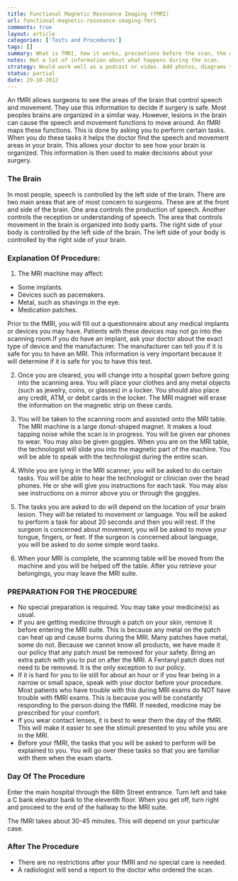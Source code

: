```yaml
---
title: Functional Magnetic Resonance Imaging (fMRI)
url: functional-magnetic-resonance-imaging-fmri
comments: true
layout: article
categories: ['Tests and Procedures']
tags: []
summary: What is fMRI, how it works, precautions before the scan, the day of the fMRI and afterwards. 
notes: Not a lot of information about what happens during the scan. 
strategy: Would work well as a podcast or video. Add photos, diagrams to make it feel more humane.  (Rethink? No. Some re-writing? No. Graphics or diagrams? Yes. Photography? Yes. Podcast or audio? Yes. Video? Yes)
status: partial 
date: 29-10-2012
---
```

An fMRI allows surgeons to see the areas of the brain that control speech and movement. They use this information to decide if surgery is safe. Most peoples brains are organized in a similar way. However, lesions in the brain can cause the speech and movement functions to move around. An fMRI maps these functions. This is done by asking you to perform certain tasks. When you do these tasks it helps the doctor find the speech and movement areas in your brain. This allows your doctor to see how your brain is organized. This information is then used to make decisions about your surgery. 

### The Brain
In most people, speech is controlled by the left side of the brain. There are two main areas that are of most concern to surgeons. These are at the front and side of the brain. One area controls the production of speech. Another controls the reception or understanding of speech. The area that controls movement in the brain is organized into body parts. The right side of your body is controlled by the left side of the brain. The left side of your body is controlled by the right side of your brain. 

### Explanation Of Procedure:

1. The MRI machine may affect:

* Some implants.
* Devices such as pacemakers.
* Metal, such as shavings in the eye.
* Medication patches. 

Prior to the fMRI, you will fill out a questionnaire about any medical implants or devices you may have. Patients with these devices may not go into the scanning room.If you do have an implant, ask your doctor about the exact type of device and the manufacturer. The manufacturer can tell you if it is safe for you to have an MRI. This information is very important because it will determine if it is safe for you to have this test. 

2. Once you are cleared, you will change into a hospital gown before going into the scanning area. You will place your clothes and any metal objects (such as jewelry, coins, or glasses) in a locker. You should also place any credit, ATM, or debit cards in the locker. The MRI magnet will erase the information on the magnetic strip on these cards.

3. You will be taken to the scanning room and assisted onto the MRI table. The MRI machine is a large donut-shaped magnet. It makes a loud tapping noise while the scan is in progress. You will be given ear phones to wear. You may also be given goggles. When you are on the MRI table, the technologist will slide you into the magnetic part of the machine. You will be able to speak with the technologist during the entire scan.

4. While you are lying in the MRI scanner, you will be asked to do certain tasks. You will be able to hear the technologist or clinician over the head phones. He or she will give you instructions for each task. You may also see instructions on a mirror above you or through the goggles.
 
5. The tasks you are asked to do will depend on the location of your brain lesion. They will be related to movement or language. You will be asked to perform a task for about 20 seconds and then you will rest. If the surgeon is concerned about movement, you will be asked to move your tongue, fingers, or feet. If the surgeon is concerned about language, you will be asked to do some simple word tasks.

6. When your MRI is complete, the scanning table will be moved from the machine and you will be helped off the table. After you retrieve your belongings, you may leave the MRI suite.

### PREPARATION FOR THE PROCEDURE

* No special preparation is required. You may take your medicine(s) as usual.
* If you are getting medicine through a patch on your skin, remove it before entering the MRI suite. This is because any metal on the patch can heat up and cause burns during the MRI. Many patches have metal, some do not. Because we cannot know all products, we have made it our policy that any patch must be removed for your safety. Bring an extra patch with you to put on after the MRI. A Fentanyl patch does not need to be removed. It is the only exception to our policy. 
* If it is hard for you to lie still for about an hour or if you fear being in a narrow or small space, speak with your doctor before your procedure. Most patients who have trouble with this during MRI exams do NOT have trouble with fMRI exams. This is because you will be constantly responding to the person doing the fMRI. If needed, medicine may be prescribed for your comfort. 
* If you wear contact lenses, it is best to wear them the day of the fMRI. This will make it easier to see the stimuli presented to you while you are in the MRI.
* Before your fMRI, the tasks that you will be asked to perform will be explained to you. You will go over these tasks so that you are familiar with them when the exam starts. 

### Day Of The Procedure

Enter the main hospital through the 68th Street entrance. Turn left and take a C bank elevator bank to the eleventh floor. When you get off, turn right and proceed to the end of the hallway to the MRI suite. 

The fMRI takes about 30-45 minutes. This will depend on your particular case. 

### After The Procedure

* There are no restrictions after your fMRI and no special care is needed. 
* A radiologist will send a report to the doctor who ordered the scan.